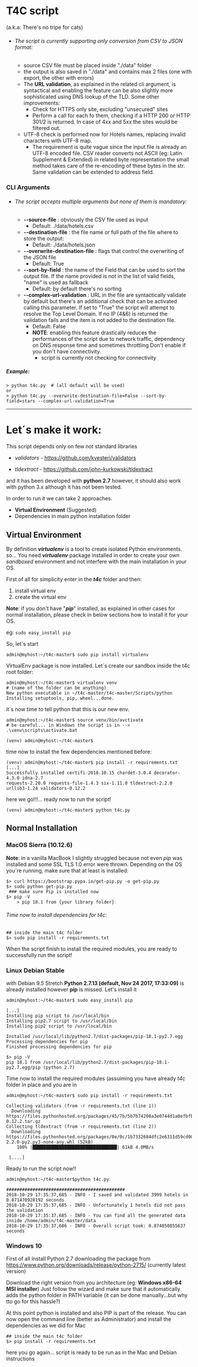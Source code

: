 # T4C script
 (a.k.a: There's no tripe for cats)

- ###### The script is currently supporting only conversion from CSV to JSON format:   
    - source CSV file must be placed inside "./data" folder
    - the output is also saved in "./data" and contains max 2 files (one with export, the other with errors)
    - The **URL validation**, as explained in the related cli argument, is syntactical and enabling the feature can be also slightly more sophisticated using DNS lookup of the TLD. Some other improvements:
        - Check for HTTPS only site, excluding "unsecured" sites
        - Perform a call for each fo them, checking if a HTTP 200 or HTTP 301/2 is returned. In case of 4xx and 5xx the sites would be filtered out.
    - UTF-8 check is performed now for Hotels names, replacing invalid characters with UTF-8 map.
        - The requirement is quite vague since the input file is already an UTF-8 encoded file. CSV reader converts not ASCII (eg: Latin Supplement & Extended) in related byte representation
        the small method takes care of the re-encoding of these bytes in the str.
        Same validation can be extended to address field.
        
    
    
### CLI Arguments
- ###### The script accepts multiple arguments but none of them is mandatory:
    - **--source-file** : obviously the CSV file used as input
        - Default: ./data/hotels.csv
    - **--destination-file** : the file name or full path of the file where to store the output: 
        - Default: ./data/hotels.json
    - **--overwrite-destination-file** : flags that control the overwriting of the JSON file
        - Default: True
    - **--sort-by-field** : the name of the Field that can be used to sort the output file. If the name provided is not in the list of valid fields, "name" is used as fallback
        - Default: by default there's no sorting
    - **--complex-url-validation** : URL in the file are syntactically validate by default but there's an additional check that can be activated calling this parameter. If set to "True" the script will attempt to resolve the Top Level Domain. If no IP (4&6) is returned the validation fails and the item is not added to the destination file.
        - Default: False
        - **NOTE**: enabling this feature drastically reduces the performances of the script due to network traffic, dependency on DNS response time and sometimes throttling Don't enable if you don't have connectivity.
            - script is currently not checking for connectivity

##### Example:
 ````
 > python t4c.py  # (all default will be used)
 or
 > python t4c.py --overwrite-destination-file=False --sort-by-field=stars --complex-url-validation=True
 ````
 ----
 
# Let´s make it work:
This script depends only on few not standard libraries

* *validators* - https://github.com/kvesteri/validators

* *tldextract* - https://github.com/john-kurkowski/tldextract

and it has been developed with **python 2.7** however,
 it should also work with python 3.x although it has not been tested.

In order to run it we can take 2 approaches.
- **Virtual Environment** (Suggested)
- Dependencies in main python installation folder


## Virtual Environment
By definition ***virtualenv*** is a tool to create isolated Python environments.
so... You need ***virtualenv*** package installed in order to create your own *sandboxed*
 environment and not interfere with the main installation in your OS.
 
First of all for simplicity enter in the ***t4c*** folder and then:
 1. install virtual env
 2. create the virtual env

**Note**: if you don't have "***pip***" installed, as explained in other cases for normal installation, 
please check in below sections how to install it for your OS.


eg: ````sudo easy_install pip````

So, let´s start
````
admin@myhost:~/t4c-master$ sudo pip install virtualenv
````
VirtualEnv package is now installed. Let´s create our sandbox inside the t4c root folder: 

````
admin@myhost:~/t4c-master$ virtualenv venv
# (name of the folder can be anything)
New python executable in ~/t4c-master/t4c-master/Scripts/python
Installing setuptools, pip, wheel...done.
````

it´s now time to tell python that this is our new env.
````
admin@myhost:~/t4c-master$ source venv/bin/avctivate
# be careful... in Windows the script is in -->  .\venv\scripts\activate.bat

(venv) admin@myhost:~/t4c-master$
````
time now to install the few dependencies mentioned before:
````
(venv) admin@myhost:~/t4c-master$ pip install -r requirements.txt
[...]
Successfully installed certifi-2018.10.15 chardet-3.0.4 decorator-4.3.0 idna-2.7 
requests-2.20.0 requests-file-1.4.3 six-1.11.0 tldextract-2.2.0 urllib3-1.24 validators-0.12.2
````
here we go!!!... ready now to run the script!
````
(venv) admin@myhost:~/t4c-master$ python t4c.py
````


## Normal Installation
### MacOS Sierra (10.12.6)

**Note**: in a vanilla MacBook I slightly struggled because not even *pip* was installed and some SSL TLS 1.0 error were thrown.
Depending on the OS you´re running, make sure that at least is installed:

````
$> curl https://bootstrap.pypa.io/get-pip.py -o get-pip.py
$> sudo python get-pip.py
 ### make sure Pip is installed now
$> pip -V
    > pip 18.1 from {your library folder}
````
###### Time now to install dependencies for t4c:
 
````
## inside the main t4c folder
$> sudo pip install -r requirements.txt
````
When the script finish to install the required modules, you are ready to successfully run the script!

### Linux Debian Stable

with Debian 9.5 Stretch **Python 2.7.13 (default, Nov 24 2017, 17:33:09)** is already installed however **pip** is missed.
Let's install it

````
admin@myhost:~/t4c-master$ sudo easy_install pip

[...]
Installing pip script to /usr/local/bin
Installing pip2.7 script to /usr/local/bin
Installing pip2 script to /usr/local/bin

Installed /usr/local/lib/python2.7/dist-packages/pip-18.1-py2.7.egg
Processing dependencies for pip
Finished processing dependencies for pip

$> pip -V
pip 18.1 from /usr/local/lib/python2.7/dist-packages/pip-18.1-py2.7.egg/pip (python 2.7)
````
Time now to install the required modules (assuiming you have already *t4c* folder in place and you are in
````
admin@myhost:~/t4c-master$ sudo pip install -r requirements.txt

Collecting validators (from -r requirements.txt (line 1))
  Downloading https://files.pythonhosted.org/packages/45/7b/5b7b74208a3e0744d1a0efbfb1935fa46fa4cfe58d3d63f17c49c58c429c/validators-0.12.2.tar.gz
Collecting tldextract (from -r requirements.txt (line 2))
  Downloading https://files.pythonhosted.org/packages/0e/0c/1b7332684dfc2e6311d59cd00859a5318a7e0ba50334ad217ceb9555e213/tldextract-2.2.0-py2.py3-none-any.whl (52kB)
    100% |████████████████████████████████| 61kB 4.0MB/s 
    
 [....]
````

Ready to run the script now!!

````
admin@myhost:~/t4c-master$python t4c.py

#############################################
2018-10-29 17:35:37,685 - INFO - I saved and validated 3999 hotels in 0.871470928192 seconds
2018-10-29 17:35:37,685 - INFO - Unfortunately 1 hotels did not pass the validation
2018-10-29 17:35:37,685 - INFO - You can find all the generated data inside /home/admin/t4c-master/data
2018-10-29 17:35:37,686 - INFO - Overall script took: 0.874050855637 seconds

````

### Windows 10

First of all install Python 2.7 downloading the package from
https://www.python.org/downloads/release/python-2715/ (currently latest version)

Download the right version from you architecture (eg: **Windows x86-64 MSI installer**) 
Just follow the wizard and make sure that it automatically adds the python folder in PATH variable (it can be done manually...but why tto go for this hassle?)

At this point python is installed and also PIP is part of the release.
You can now open the command line (better as Administrator) and install the dependencies as we did for Mac

````
## inside the main t4c folder
$> pip install -r requirements.txt
````

here you go again... script is ready to be run as in the Mac and Debian instructions

